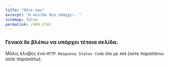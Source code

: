 ```yaml
---
title: "Ούτε καν"
excerpt: "Η σελίδα δεν υπάρχει. "
sitemap: false
permalink: /404.html
---
```



### Γενικά δε βλέπω να υπάρχει τέτοια σελίδα.

Μόλις έλαβες ένα `HTTP Response Status Code` ίσο με `404` (ούτε παραπάνω ούτε παρακάτω).

